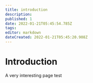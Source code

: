 ```yaml
---
title: introduction
description: 
published: 1
date: 2022-01-21T05:45:54.785Z
tags: 
editor: markdown
dateCreated: 2022-01-21T05:45:20.908Z
---
```


# Introduction

A very interesting page
test